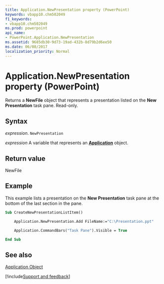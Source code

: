 ```yaml
---
title: Application.NewPresentation property (PowerPoint)
keywords: vbapp10.chm502049
f1_keywords:
- vbapp10.chm502049
ms.prod: powerpoint
api_name:
- PowerPoint.Application.NewPresentation
ms.assetid: 9685db30-9d73-19ad-432b-8d79b2d6ee50
ms.date: 06/08/2017
localization_priority: Normal
---
```



# Application.NewPresentation property (PowerPoint)

Returns a  **NewFile** object that represents a presentation listed on the **New Presentation** task pane. Read-only.


## Syntax

_expression_. `NewPresentation`

_expression_ A variable that represents an **[Application](PowerPoint.Application.md)** object.


## Return value

NewFile


## Example

This example lists a presentation on the  **New Presentation** task pane at the bottom of the last section in the pane.


```vb
Sub CreateNewPresentationListItem()

    Application.NewPresentation.Add FileName:="C:\Presentation.ppt"

    Application.CommandBars("Task Pane").Visible = True

End Sub
```


## See also


[Application Object](PowerPoint.Application.md)

[!include[Support and feedback](~/includes/feedback-boilerplate.md)]